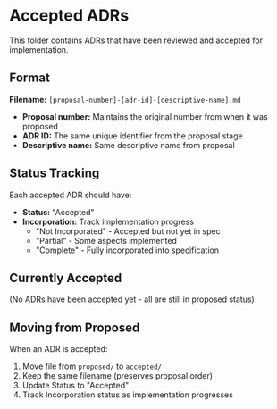 # Accepted ADRs

This folder contains ADRs that have been reviewed and accepted for implementation.

## Format

**Filename:** `[proposal-number]-[adr-id]-[descriptive-name].md`

- **Proposal number:** Maintains the original number from when it was proposed
- **ADR ID:** The same unique identifier from the proposal stage
- **Descriptive name:** Same descriptive name from proposal

## Status Tracking

Each accepted ADR should have:
- **Status:** "Accepted"
- **Incorporation:** Track implementation progress
  - "Not Incorporated" - Accepted but not yet in spec
  - "Partial" - Some aspects implemented
  - "Complete" - Fully incorporated into specification

## Currently Accepted

(No ADRs have been accepted yet - all are still in proposed status)

## Moving from Proposed

When an ADR is accepted:
1. Move file from `proposed/` to `accepted/`
2. Keep the same filename (preserves proposal order)
3. Update Status to "Accepted"
4. Track Incorporation status as implementation progresses